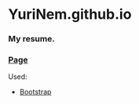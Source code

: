 # YuriNem.github.io
### My resume.
### [Page](https://yurinem.github.io/)

Used:
* [Bootstrap](https://getbootstrap.com/)
